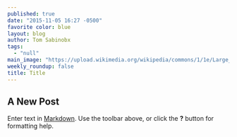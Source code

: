 ```yaml
---
published: true
date: "2015-11-05 16:27 -0500"
favorite color: blue
layout: blog
author: Tom Sabinobx
tags: 
  - "null"
main_image: "https://upload.wikimedia.org/wikipedia/commons/1/1e/Large_Siamese_cat_tosses_a_mouse.jpg"
weekly_roundup: false
title: Title
---
```




## A New Post

Enter text in [Markdown](http://daringfireball.net/projects/markdown/). Use the toolbar above, or click the **?** button for formatting help.

